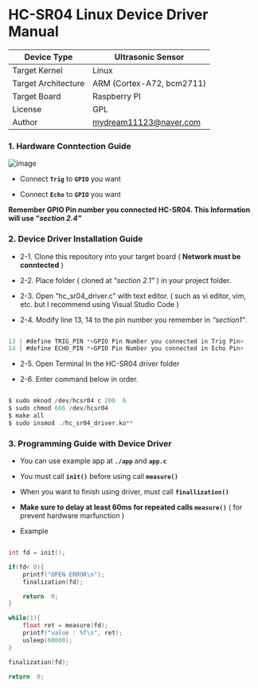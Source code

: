 
# HC-SR04 Linux Device Driver Manual

  
| Device Type |  Ultrasonic Sensor  |
|--|--|
| Target Kernel |  Linux  |
|  Target Architecture |  ARM (Cortex-A72, bcm2711)|
| Target Board |  Raspberry PI |
| License  |  GPL |
| Author | mydream11123@naver.com |


### 1. Hardware Conntection Guide

  

![image](https://github.com/potato-CYH/HC_SR04_Device_Driver_with_Library/assets/57744586/831e9fd9-9c6e-4096-bb8e-8354a82ff607)

  

- Connect **`Trig`**  to  **`GPIO`** you want

- Connect **`Echo`** to **`GPIO`** you want

  

**Remember GPIO Pin number you connected HC-SR04. This Information will use “*section 2.4”***

  

### 2. Device Driver Installation Guide

  

- 2-1. Clone this repository into your target board ( **Network must be conntected** )

- 2-2. Place folder ( cloned at “*section 2.1”* ) in your project folder.

- 2-3. Open “hc_sr04_driver.c” with text editor. ( such as vi editor, vim, etc. but I recommend using Visual Studio Code )

- 2-4. Modify line 13, 14 to the pin number you remember in *“section1”*.

```c

13 | #define TRIG_PIN *<GPIO Pin Number you connected in Trig Pin>
14 | #define ECHO_PIN *<GPIO Pin Number you connected in Echo Pin>

```

- 2-5. Open Terminal In the HC-SR04 driver folder

- 2-6. Enter command below in order.

```c

$ sudo mknod /dev/hcsr04 c 200  0
$ sudo chmod 666 /dev/hcsr04
$ make all
$ sudo insmod ./hc_sr04_driver.ko**

```

  

### 3. Programming Guide with Device Driver
  
- You can use example app at **`./app`** and **`app.c`**

- You must call **`init()`** before using call **`measure()`**

- When you want to finish using driver, must call **`finallization()`**

-  **Make sure to delay at least 60ms for repeated calls `measure()`** ( for prevent hardware marfunction )
  

- Example

```c

int fd = init();

if(fd< 0){
	printf("OPEN ERROR\n");
	finalization(fd);

	return  0;
}

while(1){
	float ret = measure(fd);
	printf("value : %f\n", ret);
	usleep(60000);
}

finalization(fd);

return  0;

```